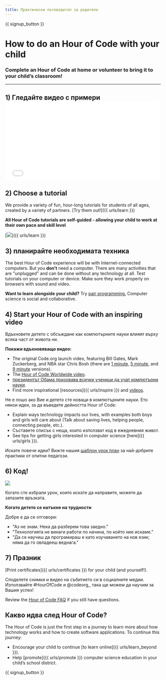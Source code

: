 ```yaml
---
title: Практически пътеводител за родители
---
```


{{ signup_button }}

# How to do an Hour of Code with your child

### Complete an Hour of Code at home or volunteer to bring it to your child’s classroom!

* * *

## 1) Гледайте видео с примери <iframe width="500" height="255" src="//www.youtube.com/embed/SrnvvWDm73k" frameborder="0" allowfullscreen mark="crwd-mark"></iframe> 

## 2) Choose a tutorial

We provide a variety of fun, hour-long tutorials for students of all ages, created by a variety of partners. [Try them out!]({{ urls/learn }})

**All Hour of Code tutorials are self-guided - allowing your child to work at their own pace and skill level**

[![](/images/Fit-700/tutorials.png)]({{ urls/learn }})

## 3) планирайте необходимата техника

The best Hour of Code experience will be with Internet-connected computers. But you **don’t** need a computer. There are many activities that are "unplugged" and can be done without any technology at all. Test tutorials on your computer or device. Make sure they work properly on browsers with sound and video.

**Want to learn alongside your child?** Try [pair programming.](http://www.ncwit.org/resources/pair-programming-box-power-collaborative-learning) Computer science is social and collaborative.

## 4) Start your Hour of Code with an inspiring video

Вдъхновете детето с обсъждане как компютърните науки влияят върху всяка част от живота ни.

**Покажи вдъхновяващо видео:**

- The original Code.org launch video, featuring Bill Gates, Mark Zuckerberg, and NBA star Chris Bosh (there are [1 minute](https://www.youtube.com/watch?v=qYZF6oIZtfc), [5 minute](https://www.youtube.com/watch?v=nKIu9yen5nc), and [9 minute](https://www.youtube.com/watch?v=dU1xS07N-FA) versions).
- The [Hour of Code Worldwide video](https://www.youtube.com/watch?v=KsOIlDT145A).
- [ президентът Обама призовава всички ученици да учат компютърни науки](https://www.youtube.com/watch?v=6XvmhE1J9PY).
- Find more inspirational [resources]({{ urls/inspire }}) and [videos](https://www.youtube.com/playlist?list=PLzdnOPI1iJNfpD8i4Sx7U0y2MccnrNZuP).

Не е лошо ако Вие и детето сте новаци в компютърните науки. Ето някои идеи, за да въведете дейността Hour of Code:

- Explain ways technology impacts our lives, with examples both boys and girls will care about (Talk about saving lives, helping people, connecting people, etc.).
- Съставете списък с неща, които използват код в ежедневния живот.
- See tips for getting girls interested in computer science [here]({{ urls/girls }}).

Искате повече идеи? Вижте нашия [ шаблон урок план](/files/AfterschoolEducatorLessonPlanOutline.docx) за най-добрите практики от опитни педагози.

## 6) Код!

<img src="/images/fit-700/tutorial-short-link.png" />

Когато сте избрали урок, които искате да направите, можете да запазите връзката.

**Когато детето се натъкне на трудности**

Добре е да се отговори:

- "Аз не знам. Нека да разберем това заедно."
- "Технологията не винаги работи по начина, по който ние искаме."
- "Да се научиш да програмираш е като изучаването на нов език; няма да го овладееш веднага."

## 7) Празник

[Print certificates]({{ urls/certificates }}) for your child (and yourself!).

Споделете снимки и видео на събитието си в социалните медии. Използвайте #HourOfCode и @codeorg,, така ще можем да научим за Вашия успех!

Review the [Hour of Code FAQ](https://help.edraak.org/hc/en-us/categories/200147083-Hour-of-Code) if you still have questions.

## Какво идва след Hour of Code?

The Hour of Code is just the first step in a journey to learn more about how technology works and how to create software applications. To continue this journey:

- Encourage your child to continue [to learn online]({{ urls/learn_beyond }}).
- Help [promote]({{ urls/promote }}) computer science education in your child’s school district.

{{ signup_button }}
